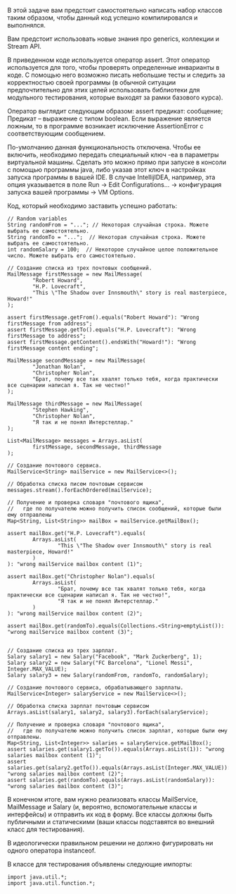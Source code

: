 В этой задаче вам предстоит самостоятельно написать набор классов таким образом, чтобы данный код успешно компилировался и выполнялся.

Вам предстоит использовать новые знания про generics, коллекции и Stream API.

В приведенном коде используется оператор assert. Этот оператор используется для того, чтобы проверять определенные инварианты в коде. С помощью него возможно писать небольшие тесты и следить за корректностью своей программы (в обычной ситуации предпочтительно для этих целей использовать библиотеки для модульного тестирования, которые выходят за рамки базового курса).

Оператор выглядит следующим образом:
assert предикат: сообщение;
Предикат – выражение с типом boolean. Если выражение является ложным, то в программе возникает исключение AssertionError с соответствующим сообщением.

По-умолчанию данная функциональность отключена. Чтобы ее включить, необходимо передать специальный ключ -ea в параметры виртуальной машины. Сделать это можно прямо при запуске в консоли с помощью программы java, либо указав этот ключ в настройках запуска программы в вашей IDE. В случае IntellijIDEA, например, эта опция указывается в поле Run -> Edit Configurations... -> конфигурация запуска вашей программы -> VM Options.

Код, который необходимо заставить успешно работать:
````
// Random variables
String randomFrom = "..."; // Некоторая случайная строка. Можете выбрать ее самостоятельно. 
String randomTo = "...";  // Некоторая случайная строка. Можете выбрать ее самостоятельно.
int randomSalary = 100;  // Некоторое случайное целое положительное число. Можете выбрать его самостоятельно.

// Создание списка из трех почтовых сообщений.
MailMessage firstMessage = new MailMessage(
        "Robert Howard",
        "H.P. Lovecraft",
        "This \"The Shadow over Innsmouth\" story is real masterpiece, Howard!"
);

assert firstMessage.getFrom().equals("Robert Howard"): "Wrong firstMessage from address";
assert firstMessage.getTo().equals("H.P. Lovecraft"): "Wrong firstMessage to address";
assert firstMessage.getContent().endsWith("Howard!"): "Wrong firstMessage content ending";

MailMessage secondMessage = new MailMessage(
        "Jonathan Nolan",
        "Christopher Nolan",
        "Брат, почему все так хвалят только тебя, когда практически все сценарии написал я. Так не честно!"
);

MailMessage thirdMessage = new MailMessage(
        "Stephen Hawking",
        "Christopher Nolan",
        "Я так и не понял Интерстеллар."
);

List<MailMessage> messages = Arrays.asList(
        firstMessage, secondMessage, thirdMessage
);

// Создание почтового сервиса.
MailService<String> mailService = new MailService<>();

// Обработка списка писем почтовым сервисом
messages.stream().forEachOrdered(mailService);

// Получение и проверка словаря "почтового ящика",
//   где по получателю можно получить список сообщений, которые были ему отправлены
Map<String, List<String>> mailBox = mailService.getMailBox();

assert mailBox.get("H.P. Lovecraft").equals(
        Arrays.asList(
                "This \"The Shadow over Innsmouth\" story is real masterpiece, Howard!"
        )
): "wrong mailService mailbox content (1)";

assert mailBox.get("Christopher Nolan").equals(
        Arrays.asList(
                "Брат, почему все так хвалят только тебя, когда практически все сценарии написал я. Так не честно!",
                "Я так и не понял Интерстеллар."
        )
): "wrong mailService mailbox content (2)";

assert mailBox.get(randomTo).equals(Collections.<String>emptyList()): "wrong mailService mailbox content (3)";


// Создание списка из трех зарплат.
Salary salary1 = new Salary("Facebook", "Mark Zuckerberg", 1);
Salary salary2 = new Salary("FC Barcelona", "Lionel Messi", Integer.MAX_VALUE);
Salary salary3 = new Salary(randomFrom, randomTo, randomSalary);

// Создание почтового сервиса, обрабатывающего зарплаты.
MailService<Integer> salaryService = new MailService<>();

// Обработка списка зарплат почтовым сервисом
Arrays.asList(salary1, salary2, salary3).forEach(salaryService);

// Получение и проверка словаря "почтового ящика",
//   где по получателю можно получить список зарплат, которые были ему отправлены.
Map<String, List<Integer>> salaries = salaryService.getMailBox();
assert salaries.get(salary1.getTo()).equals(Arrays.asList(1)): "wrong salaries mailbox content (1)";
assert salaries.get(salary2.getTo()).equals(Arrays.asList(Integer.MAX_VALUE)): "wrong salaries mailbox content (2)";
assert salaries.get(randomTo).equals(Arrays.asList(randomSalary)): "wrong salaries mailbox content (3)";
````
В конечном итоге, вам нужно реализовать классы MailService, MailMessage и Salary (и, вероятно, вспомогательные классы и интерфейсы) и отправить их код в форму. Все классы должны быть публичными и статическими (ваши классы подставятся во внешний класс для тестирования).

В идеологически правильном решении не должно фигурировать ни одного оператора instanceof.

В классе для тестирования объявлены следующие импорты:
````
import java.util.*;
import java.util.function.*;
````
